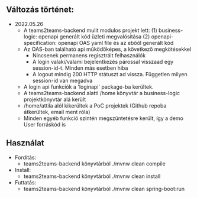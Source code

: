 
Változás történet:
------------------
- 2022.05.26
  - A teams2teams-backend mulit modulos projekt lett:
    (1) business-logic: openapi generált kód üzleti megvalósítása
    (2) openapi-specification: openapi OAS yaml file és az ebőől generált kód
  - Az OAS-ban található api működőképes, a következő megkötésekkel
    - Nincsenek permanens regisztrált felhasználók
    - A login valaki/valami bejelentkezés párossal visszaad egy session-id-t. Minden más esetben hiba
    - A logout mindig 200 HTTP státuszt ad vissza. Független milyen session-id van megadva
  - A login api funkciók a 'loginapi' package-ba kerültek.
  - A teams2teams-backend alatti /home könyvtár a business-logic projektkönyvtár alá került
  - /home/attila alól kikerültek a PoC projektek (Github repoba átkerültek, email ment róla)
  - Minden egyéb funkció szintén megszüntetésre került, így a demo User forráskód is

Használat
------------------
- Fordítás:
  - teams2teams-backend könyvtárból
    ./mvnw clean compile
- Install:
  - teams2teams-backend könyvtárból
    ./mvnw clean install
- Futtatás:
  - teams2teams-backend könyvtárból
    ./mvnw clean spring-boot:run



